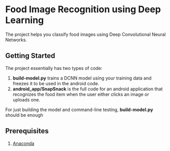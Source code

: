 # Food Image Recognition using Deep Learning

The project helps you classify food images using Deep Convolutional Neural Networks.

## Getting Started

The project essentially has two types of code:
  1.  **build-model.py** trains a DCNN model using your training data and freezes it to be used in the android code.
  2.  **android_app/SnapSnack** is the full code for an android application that recognizes the food item when the user either clicks an image or uploads one.
  
  For just building the model and command-line testing, **build-model.py** should be enough
  
## Prerequisites

1.  [Anaconda](https://www.anaconda.com/products/individual) 
